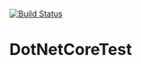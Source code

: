 [![Build Status](https://dev.azure.com/apptest106/AzSTest2/_apis/build/status/AppyTasty.DotNetCoreTest?branchName=master)](https://dev.azure.com/apptest106/AzSTest2/_build/latest?definitionId=10?branchName=master)
# DotNetCoreTest
